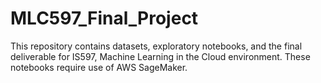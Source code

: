 # MLC597_Final_Project
This repository contains datasets, exploratory notebooks, and the final deliverable for IS597, Machine Learning in the Cloud environment. These notebooks require use of AWS SageMaker.
